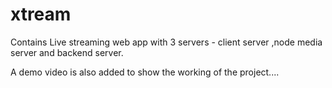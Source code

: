 # xtream
Contains Live streaming web app with 3 servers - client server ,node media server and backend server.

A demo video is also added to show the working of the project....
